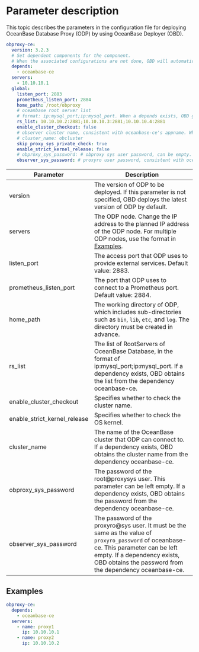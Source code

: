 # Parameter description

This topic describes the parameters in the configuration file for deploying OceanBase Database Proxy (ODP) by using OceanBase Deployer (OBD).

```yaml
obproxy-ce:
  version: 3.2.3
  # Set dependent components for the component.
  # When the associated configurations are not done, OBD will automatically get these configurations from the dependent components.
  depends:
    - oceanbase-ce
  servers:
    - 10.10.10.1
  global:
    listen_port: 2883
    prometheus_listen_port: 2884
    home_path: /root/obproxy
    # oceanbase root server list
    # format: ip:mysql_port;ip:mysql_port. When a depends exists, OBD gets this value from the oceanbase-ce of the depends.
    rs_list: 10.10.10.2:2881;10.10.10.3:2881;10.10.10.4:2881
    enable_cluster_checkout: false
    # observer cluster name, consistent with oceanbase-ce's appname. When a depends exists, OBD gets this value from the oceanbase-ce of the depends.
    # cluster_name: obcluster
    skip_proxy_sys_private_check: true
    enable_strict_kernel_release: false
    # obproxy_sys_password: # obproxy sys user password, can be empty. When a depends exists, OBD gets this value from the oceanbase-ce of the depends.
    observer_sys_password: # proxyro user password, consistent with oceanbase-ce's proxyro_password, can be empty. When a depends exists, OBD gets this value
```

| Parameter | Description |
|----------|-------|
| version | The version of ODP to be deployed. If this parameter is not specified, OBD deploys the latest version of ODP by default. |
| servers | The ODP node. Change the IP address to the planned IP address of the ODP node. For multiple ODP nodes, use the format in [Examples](#Examples). |
| listen_port | The access port that ODP uses to provide external services. Default value: 2883. |
| prometheus_listen_port | The port that ODP uses to connect to a Prometheus port. Default value: 2884. |
| home_path | The working directory of ODP, which includes sub-directories such as `bin`, `lib`, `etc`, and `log`. The directory must be created in advance. |
| rs_list | The list of RootServers of OceanBase Database, in the format of ip:mysql_port;ip:mysql_port. If a dependency exists, OBD obtains the list from the dependency oceanbase-ce. |
| enable_cluster_checkout | Specifies whether to check the cluster name. |
| enable_strict_kernel_release | Specifies whether to check the OS kernel. |
| cluster_name | The name of the OceanBase cluster that ODP can connect to. If a dependency exists, OBD obtains the cluster name from the dependency oceanbase-ce. |
| obproxy_sys_password | The password of the root@proxysys user. This parameter can be left empty. If a dependency exists, OBD obtains the password from the dependency oceanbase-ce. |
| observer_sys_password | The password of the proxyro@sys user. It must be the same as the value of `proxyro_password` of oceanbase-ce. This parameter can be left empty. If a dependency exists, OBD obtains the password from the dependency oceanbase-ce.  |

## Examples

```yaml
obproxy-ce:
  depends:
    - oceanbase-ce
  servers:
    - name: proxy1
      ip: 10.10.10.1
    - name: proxy2
      ip: 10.10.10.2
```
